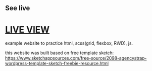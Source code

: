

## See live

# <a href="https://kamiladyn.github.io/website-example3/">LIVE VIEW</a>

example website to practice  html, scss(grid, flexbox, RWD), js.

this website was built based on free template sketch:  https://www.sketchappsources.com/free-source/2098-agencystrap-wordpress-template-sketch-freebie-resource.html 
